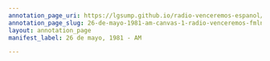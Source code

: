 ```yaml
---
annotation_page_uri: https://lgsump.github.io/radio-venceremos-espanol/annotations/26-de-mayo-1981-am-canvas-1-radio-venceremos-fmln.json
annotation_page_slug: 26-de-mayo-1981-am-canvas-1-radio-venceremos-fmln
layout: annotation_page
manifest_label: 26 de mayo, 1981 - AM

---
```

